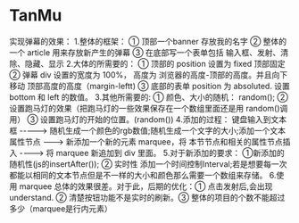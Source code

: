# TanMu
实现弹幕的效果：
1.整体的框架：
	① 顶部一个banner 存放我的名字
	② 整体的一个 article 用来存放新产生的弹幕
	③ 在底部写一个表单包括 输入框、发射、清除、隐藏、显示
2.大体的所需要的：
	① 顶部的 position 设置为 fixed 顶部固定
	② 弹幕 div 设置的宽度为 100%， 高度为 浏览器的高度-顶部的高度。并且向下移动 顶部高度的高度（margin-leftt)
	③ 底部的表单 position 为 absoluted. 设置 bottom 和 left 的数值。
3.其他所需要的:
	① 颜色、大小的随机： random();
	② 设置跑马灯的效果（把跑马灯的一些效果保存在一个数组里面还是用 random()调用）
	③ 设置跑马灯的开始的位置。(random())
4.添加的过程：
	键盘输入到文本框 -----> 随机生成一个颜色的rgb数值;随机生成一个文字的大小;添加一个文本属性节点 ---> 新添加一个新的元素 marquee，将 本节节点和相关的属性节点插入 ----> 将 marquee 新追加到 div 里面。
5.对于新添加的要求：
	①新添加的随机性(js的insertAfter()); ② 实时性 添加一个时间控制Interval;若是想要每一次都能以相同的文本节点但是不一样的大小和颜色那么需要一个数组来存储。
6.使用 marquee 总体的效果很差。对于此，后期的优化：① 点击发射后,会出现understand. ② 清楚按钮功能不是实时的刷新。③ 整体的项目的个数不能超过多少（marquee是行内元素）
